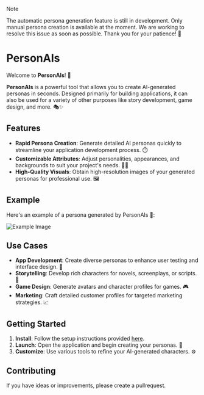 > [!NOTE]  
> The automatic persona generation feature is still in development. Only manual persona creation is available at the moment. We are working to resolve this issue as soon as possible. Thank you for your patience! 🙏

# PersonAIs

Welcome to **PersonAIs**! 🚀

**PersonAIs** is a powerful tool that allows you to create AI-generated personas in seconds. Designed primarily for building applications, it can also be used for a variety of other purposes like story development, game design, and more. 🎭✨

## Features

- **Rapid Persona Creation**: Generate detailed AI personas quickly to streamline your application development process. ⏱️
- **Customizable Attributes**: Adjust personalities, appearances, and backgrounds to suit your project's needs. 🎨📝
- **High-Quality Visuals**: Obtain high-resolution images of your generated personas for professional use. 🖼️

## Example

Here's an example of a persona generated by PersonAIs 📸:

![Example Image](https://github.com/Pianonic/PersonAIs/blob/main/Images/PersonaExample.png?raw=true) 

## Use Cases

- **App Development**: Create diverse personas to enhance user testing and interface design. 📱
- **Storytelling**: Develop rich characters for novels, screenplays, or scripts. 📖
- **Game Design**: Generate avatars and character profiles for games. 🎮
- **Marketing**: Craft detailed customer profiles for targeted marketing strategies. 📈

## Getting Started

1. **Install**: Follow the setup instructions provided [here](link-to-installation-guide).
2. **Launch**: Open the application and begin creating your personas. 🚀
3. **Customize**: Use various tools to refine your AI-generated characters. ⚙️

## Contributing

If you have ideas or improvements, please create a pullrequest.
